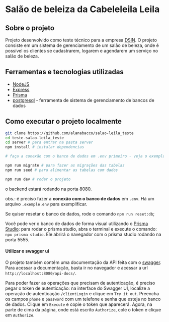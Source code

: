 # Salão de beleiza da Cabeleleila Leila

## Sobre o projeto

Projeto desenvolvido como teste técnico para a empresa [DSIN](https://www.dsin.com.br/). O projeto consiste em um sistema de gerenciamento de um salão de beleza, onde é possível os clientes se cadastrarem, logarem e agendarem um serviço no salão de beleza.

## Ferramentas e tecnologias utilizadas

- [NodeJS](https://nodejs.org/)
- [Express](https://expressjs.com/)
- [Prisma](https://www.prisma.io/)
- [postgresql](https://www.postgresql.org/) - ferramenta de sistema de gerenciamento de bancos de dados

## Como executar o projeto localmente

```bash
git clone https://github.com/alanabacco/salao-leila_teste
cd teste-salao-leila_teste
cd server # para entrar na pasta server
npm install # instalar dependencias

# faça a conexão com o banco de dados em .env primeiro - veja o exemplo em .exemple.env

npm run migrate # para fazer as migrações das tabelas
npm run seed # para alimentar as tabelas com dados

npm run dev # rodar o projeto
```

o backend estará rodando na porta 8080.

obs.: é preciso fazer a **conexão com o banco de dados** em `.env`. Há um arquivo `.exemple.env` para exemplificar.

Se quiser resetar o banco de dados, rode o comando `npm run reset:db`;

Você pode ver o banco de dados de forma visual utilizando o [Prisma Studio](https://www.prisma.io/studio): para rodar o prisma studio, abra o terminal e execute o comando: `npx prisma studio`. Ele abrirá o navegador com o prisma studio rodando na porta 5555.

#### Utilizar o swagger ui

O projeto também contém uma documentação da API feita com o [swagger](https://swagger.io/). Para acessar a documentação, basta ir no navegador e acessar a url `http://localhost:8080/api-docs/`.

Para poder fazer as operações que precisam de autenticação, é preciso pegar o token de autenticação: na interface do Swagger UI, localize a operação de autenticação `/clientLogin` e clique em `Try it out`. Preencha os campos `phone` e `password` com um telefone e senha que esteja no banco de dados. Clique em `Execute` e copie o token que aparecerá. Agora, na parte de cima da página, onde está escrito `Authorize`, cole o token e clique em `Authorize`.
